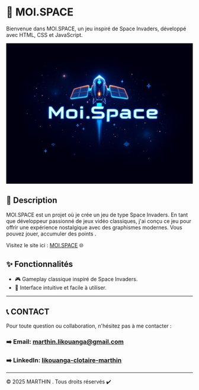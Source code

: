# 🚀 MOI.SPACE

Bienvenue dans MOI.SPACE, un jeu inspiré de Space Invaders, développé avec HTML, CSS et JavaScript.

![Logo MOI.SPACE](./asset/MoiSpace.jpg)

## 📝 Description

MOI.SPACE est un projet où je crée un jeu de type Space Invaders. En tant que développeur passionné de jeux vidéo classiques, j'ai conçu ce jeu pour offrir une expérience nostalgique avec des graphismes modernes. Vous pouvez jouer, accumuler des points .

Visitez le site ici : [MOI.SPACE]( https://tinx242.github.io/Moi.Space/) 🌐

## ✨ Fonctionnalités

- 🎮 Gameplay classique inspiré de Space Invaders.
- 🚀 Interface intuitive et facile à utiliser.
---

## 📞 CONTACT

Pour toute question ou collaboration, n'hésitez pas à me contacter :
### ➡️ Email: [marthin.likouanga@gmail.com](mailto:marthin.likouanga@gmail.com)
### ➡️ LinkedIn: [likouanga-clotaire-marthin](https://www.linkedin.com/in/likouanga-clotaire-marthin-99b01b302/)

---

© 2025 MARTHIN . Tous droits réservés ✔️​

